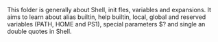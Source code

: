 This folder is generally about Shell, init fles, variables and expansions. It aims to learn about alias builtin, help builtin, local, global and reserved variables (PATH, HOME and PS1), special parameters $? and single an double quotes in Shell.
